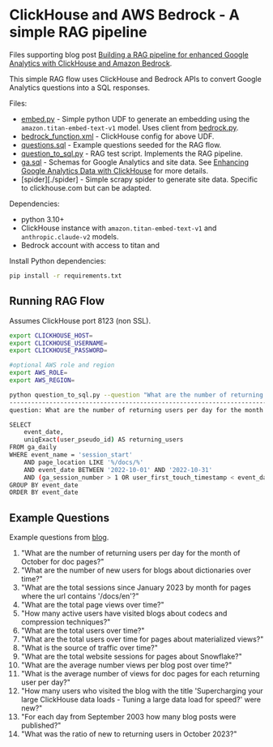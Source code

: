 
# ClickHouse and AWS Bedrock - A simple RAG pipeline

Files supporting blog post [Building a RAG pipeline for enhanced Google Analytics with ClickHouse and Amazon Bedrock](https://clickhouse.com/blog/retrieval-augmented-generation-rag-with-clickhouse-bedrock).

This simple RAG flow uses ClickHouse and Bedrock APIs to convert Google Analytics questions into a SQL responses.

Files:

- [embed.py](./embed.py) - Simple python UDF to generate an embedding using the `amazon.titan-embed-text-v1` model. Uses client from [bedrock.py](./bedrock.py).
- [bedrock_function.xml](./bedrock_function.xml) - ClickHouse config for above UDF.
- [questions.sql](./questions.sql) - Example questions seeded for the RAG flow.
- [question_to_sql.py](./question_to_sql.py) - RAG test script. Implements the RAG pipeline.
- [ga.sql](./ga.sql) - Schemas for Google Analytics and site data. See [Enhancing Google Analytics Data with ClickHouse](https://clickhouse.com/blog/enhancing-google-analytics-data-with-clickhouse) for more details.
- [spider][./spider] - Simple scrapy spider to generate site data. Specific to clickhouse.com but can be adapted.

Dependencies:

- python 3.10+
- ClickHouse instance with `amazon.titan-embed-text-v1` and `anthropic.claude-v2` models.
- Bedrock account with access to titan and 

Install Python dependencies:

```bash
pip install -r requirements.txt
```

## Running RAG Flow

Assumes ClickHouse port 8123 (non SSL).

```bash
export CLICKHOUSE_HOST=
export CLICKHOUSE_USERNAME=
export CLICKHOUSE_PASSWORD=

#optional AWS role and region
export AWS_ROLE=
export AWS_REGION=

python question_to_sql.py --question "What are the number of returning users per day for the month of October for doc pages?"
----------------------------------------------------------------------------------------------------
question: What are the number of returning users per day for the month of October for doc pages?

SELECT
    event_date,
    uniqExact(user_pseudo_id) AS returning_users
FROM ga_daily
WHERE event_name = 'session_start'
    AND page_location LIKE '%/docs/%'
    AND event_date BETWEEN '2022-10-01' AND '2022-10-31'
    AND (ga_session_number > 1 OR user_first_touch_timestamp < event_date)
GROUP BY event_date
ORDER BY event_date
```

## Example Questions

Example questions from [blog](https://clickhouse.com/blog/retrieval-augmented-generation-rag-with-clickhouse-bedrock).

1. "What are the number of returning users per day for the month of October for doc pages?"
1. "What are the number of new users for blogs about dictionaries over time?"
1. "What are the total sessions since January 2023 by month for pages where the url contains '/docs/en'?"
1. "What are the total page views over time?"
1. "How many active users have visited blogs about codecs and compression techniques?"
1. "What are the total users over time?"
1. "What are the total users over time for pages about materialized views?"
1. "What is the source of traffic over time?"
1. "What are the total website sessions for pages about Snowflake?"
1. "What are the average number views per blog post over time?"
1. "What is the average number of views for doc pages for each returning user per day?"
1. "How many users who visited the blog with the title 'Supercharging your large ClickHouse data loads - Tuning a large data load for speed?' were new?"
1. "For each day from September 2003 how many blog posts were published?"
1. "What was the ratio of new to returning users in October 2023?"


